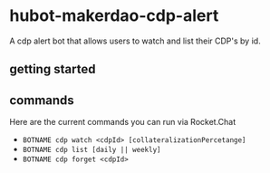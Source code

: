 # hubot-makerdao-cdp-alert
A cdp alert bot that allows users to watch and list their CDP's by id.

## getting started


## commands
Here are the current commands you can run via Rocket.Chat
- `BOTNAME cdp watch <cdpId> [collateralizationPercetange]`
- `BOTNAME cdp list [daily || weekly]`
- `BOTNAME cdp forget <cdpId>`
